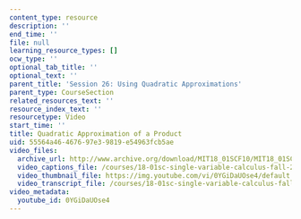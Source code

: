 ```yaml
---
content_type: resource
description: ''
end_time: ''
file: null
learning_resource_types: []
ocw_type: ''
optional_tab_title: ''
optional_text: ''
parent_title: 'Session 26: Using Quadratic Approximations'
parent_type: CourseSection
related_resources_text: ''
resource_index_text: ''
resourcetype: Video
start_time: ''
title: Quadratic Approximation of a Product
uid: 55564a46-4676-97e3-9819-e54963fcb5ae
video_files:
  archive_url: http://www.archive.org/download/MIT18_01SCF10/MIT18_01SCF10Rec_18_300k.mp4
  video_captions_file: /courses/18-01sc-single-variable-calculus-fall-2010/3f6ac228ae2a5e2db9717f0268d2074d_0YGiDaUOse4.vtt
  video_thumbnail_file: https://img.youtube.com/vi/0YGiDaUOse4/default.jpg
  video_transcript_file: /courses/18-01sc-single-variable-calculus-fall-2010/a4ba651c7fa46e73636320e155d1c38a_0YGiDaUOse4.pdf
video_metadata:
  youtube_id: 0YGiDaUOse4
---
```

